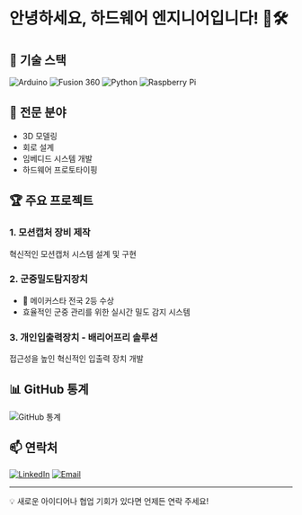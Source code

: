 # 안녕하세요, 하드웨어 엔지니어입니다! 👋🛠️

## 🔧 기술 스택
![Arduino](https://img.shields.io/badge/-Arduino-00979D?style=for-the-badge&logo=Arduino&logoColor=white)
![Fusion 360](https://img.shields.io/badge/-Fusion%20360-0696D7?style=for-the-badge&logo=autodesk&logoColor=white)
![Python](https://img.shields.io/badge/-Python-3776AB?style=for-the-badge&logo=python&logoColor=white)
![Raspberry Pi](https://img.shields.io/badge/-Raspberry%20Pi-C51A4A?style=for-the-badge&logo=Raspberry-Pi)

## 💼 전문 분야
- 3D 모델링
- 회로 설계
- 임베디드 시스템 개발
- 하드웨어 프로토타이핑

## 🏆 주요 프로젝트

### 1. 모션캡처 장비 제작
혁신적인 모션캡처 시스템 설계 및 구현

### 2. 군중밀도탐지장치
- 🥈 메이커스타 전국 2등 수상
- 효율적인 군중 관리를 위한 실시간 밀도 감지 시스템

### 3. 개인입출력장치 - 배리어프리 솔루션
접근성을 높인 혁신적인 입출력 장치 개발

## 📊 GitHub 통계

![GitHub 통계](https://github-readme-stats.vercel.app/api?username=YourGitHubUsername&show_icons=true&theme=radical)

## 📫 연락처

[![LinkedIn](https://img.shields.io/badge/-LinkedIn-0077B5?style=for-the-badge&logo=linkedin&logoColor=white)](Your-LinkedIn-URL)
[![Email](https://img.shields.io/badge/-Email-D14836?style=for-the-badge&logo=gmail&logoColor=white)](mailto:your.email@example.com)

---

💡 새로운 아이디어나 협업 기회가 있다면 언제든 연락 주세요!
